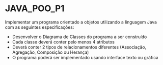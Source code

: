 # JAVA_POO_P1

Implementar um programa orientado a objetos utilizando a linguagem Java com as seguintes especificações:
- Desenvolver o Diagrama de Classes do programa a ser construído
- Cada classe deverá conter pelo menos 4 atributos
- Deverá conter 2 tipos de relacionamentos diferentes (Associação, Agregação, Composição ou Herança)
- O programa poderá ser implementado usando interface texto ou gráfica
